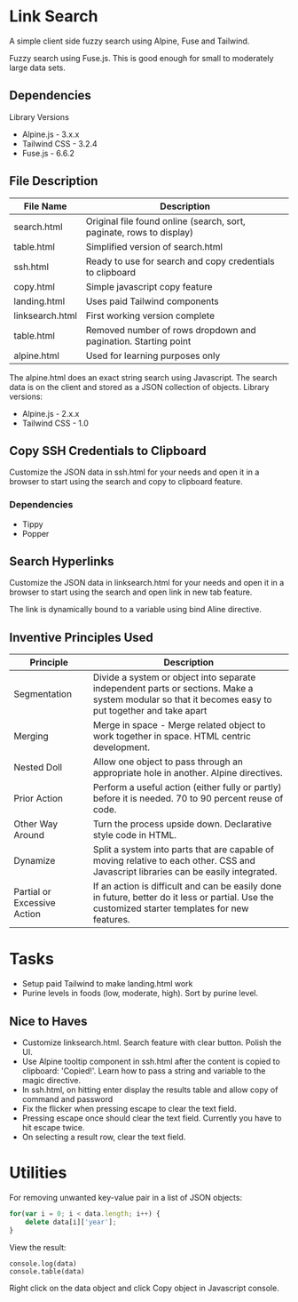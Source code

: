 # Link Search

A simple client side fuzzy search using Alpine, Fuse and Tailwind.

Fuzzy search using Fuse.js. This is good enough for small to moderately large data sets. 

## Dependencies

Library Versions

- Alpine.js			- 3.x.x
- Tailwind CSS  - 3.2.4
- Fuse.js       - 6.6.2

## File Description

| File Name       | Description |
| --------------- | ----------- |
| search.html     | Original file found online (search, sort, paginate, rows to display)   |
| table.html      | Simplified version of search.html 															       |
| ssh.html        | Ready to use for search and copy credentials to clipboard 						 |
| copy.html       | Simple javascript copy feature 																				 |
| landing.html    | Uses paid Tailwind components  																				 |
| linksearch.html | First working version complete													 							 |
| table.html      | Removed number of rows dropdown and pagination. Starting point				 |
| alpine.html     | Used for learning purposes only 																			 |

The alpine.html does an exact string search using Javascript. The search data is on the client and stored as a JSON collection of objects. Library versions:

- Alpine.js			- 2.x.x
- Tailwind CSS  - 1.0

## Copy SSH Credentials to Clipboard

Customize the JSON data in ssh.html for your needs and open it in a browser to start using the search and copy to clipboard feature.

### Dependencies

- Tippy
- Popper

## Search Hyperlinks

Customize the JSON data in linksearch.html for your needs and open it in a browser to start using the search and open link in new tab feature.

The link is dynamically bound to a variable using bind Aline directive.

## Inventive Principles Used

| Principle        | Description |
| ---------------  | ----------- |
| Segmentation     | Divide a system or object into separate independent parts or sections. Make a system modular so that it becomes easy to put together and take apart   |
| Merging     		 | Merge in space - Merge related object to work together in space. HTML centric development.   |
| Nested Doll      | Allow one object to pass through an appropriate hole in another. Alpine directives.   |
| Prior Action     | Perform a useful action (either fully or partly) before it is needed. 70 to 90 percent reuse of code.   |
| Other Way Around | Turn the process upside down. Declarative style code in HTML.   |
| Dynamize     		 | Split a system into parts that are capable of moving relative to each other. CSS and Javascript libraries can be easily integrated.   |
| Partial or Excessive Action | If an action is difficult and can be easily done in future, better do it less or partial. Use the customized starter templates for new features.|

# Tasks

- Setup paid Tailwind to make landing.html work
- Purine levels in foods (low, moderate, high). Sort by purine level.

## Nice to Haves

- Customize linksearch.html. Search feature with clear button. Polish the UI. 
- Use Alpine tooltip component in ssh.html after the content is copied to clipboard: 'Copied!'. Learn how to pass a string and variable to the magic directive.
- In ssh.html, on hitting enter display the results table and allow copy of command and password
- Fix the flicker when pressing escape to clear the text field. 
- Pressing escape once should clear the text field. Currently you have to hit escape twice.
- On selecting a result row, clear the text field.

# Utilities

For removing unwanted key-value pair in a list of JSON objects:

```javascript
for(var i = 0; i < data.length; i++) {
	delete data[i]['year'];
}
```

View the result:

```
console.log(data)
console.table(data)
```

Right click on the data object and click Copy object in Javascript console.
